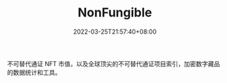 ﻿---
weight: 
title: "NonFungible"
description: "不可替代通证 NFT 市值，以及全球顶尖的不可替代通证项目索引，加密数字藏品的数据统计和工具"
date: 2022-03-25T21:57:40+08:00
lastmod: 2022-03-25T16:45:40+08:00
draft: false
authors: ["Metabd"]
featuredImage: "nonfungible.jpg"
link: ""
tags: ["数据分析","NonFungible"]
categories: ["navigation"]
navigation: ["数据分析"]
lightgallery: true
toc: true
pinned: false
recommend: false
recommend1: false
---
不可替代通证 NFT 市值，以及全球顶尖的不可替代通证项目索引，加密数字藏品的数据统计和工具。
